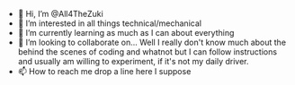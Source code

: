 - 👋 Hi, I’m @All4TheZuki
- 👀 I’m interested in all things technical/mechanical
- 🌱 I’m currently learning as much as I can about everything
- 💞️ I’m looking to collaborate on... Well I really don't know much about the behind the scenes of coding and whatnot but I can
     follow instructions and usually am willing to experiment, if it's not my daily driver.
- 📫 How to reach me drop a line here I suppose

<!---
All4TheZuki/All4TheZuki is a ✨ special ✨ repository because its `README.md` (this file) appears on your GitHub profile.
You can click the Preview link to take a look at your changes.
--->
